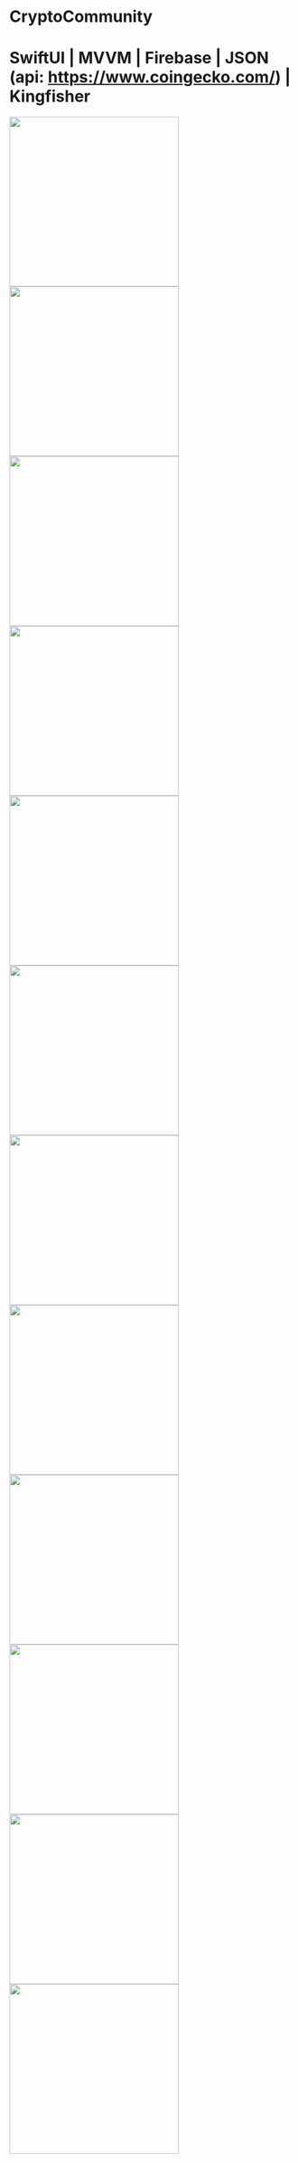 # CryptoCommunity
# SwiftUI | MVVM | Firebase | JSON (api: https://www.coingecko.com/) | Kingfisher

<img src="https://raw.githubusercontent.com/Vy4chesl4vOS/CryptoCommunity/main/Simulator%20Screen%20Shot%20-%20iPhone%2011%20-%202022-04-19%20at%2016.31.14.png" width="300">
<img src="https://raw.githubusercontent.com/Vy4chesl4vOS/CryptoCommunity/main/Simulator%20Screen%20Shot%20-%20iPhone%2011%20-%202022-04-19%20at%2016.31.14.png" width="300">
<img src="https://raw.githubusercontent.com/Vy4chesl4vOS/CryptoCommunity/main/Simulator%20Screen%20Shot%20-%20iPhone%2011%20-%202022-04-19%20at%2016.32.40.png" width="300">
<img src="https://raw.githubusercontent.com/Vy4chesl4vOS/CryptoCommunity/main/Simulator%20Screen%20Shot%20-%20iPhone%2011%20-%202022-04-19%20at%2016.32.51.png" width="300">
<img src="https://raw.githubusercontent.com/Vy4chesl4vOS/CryptoCommunity/main/Simulator%20Screen%20Shot%20-%20iPhone%2011%20-%202022-04-19%20at%2016.32.40.png" width="300">
<img src="https://raw.githubusercontent.com/Vy4chesl4vOS/CryptoCommunity/main/Simulator%20Screen%20Shot%20-%20iPhone%2011%20-%202022-04-19%20at%2016.32.54.png" width="300">
<img src="https://raw.githubusercontent.com/Vy4chesl4vOS/CryptoCommunity/main/Simulator%20Screen%20Shot%20-%20iPhone%2011%20-%202022-04-19%20at%2016.32.57.png" width="300">
<img src="https://raw.githubusercontent.com/Vy4chesl4vOS/CryptoCommunity/main/Simulator%20Screen%20Shot%20-%20iPhone%2011%20-%202022-04-19%20at%2016.33.07.png" width="300">
<img src="https://raw.githubusercontent.com/Vy4chesl4vOS/CryptoCommunity/main/Simulator%20Screen%20Shot%20-%20iPhone%2011%20-%202022-04-19%20at%2016.33.19.png" width="300">
<img src="https://raw.githubusercontent.com/Vy4chesl4vOS/CryptoCommunity/main/Simulator%20Screen%20Shot%20-%20iPhone%2011%20-%202022-04-19%20at%2016.33.37.png" width="300">
<img src="https://raw.githubusercontent.com/Vy4chesl4vOS/CryptoCommunity/main/Simulator%20Screen%20Shot%20-%20iPhone%2011%20-%202022-04-19%20at%2016.30.41.png" width="300">
<img src="https://raw.githubusercontent.com/Vy4chesl4vOS/CryptoCommunity/main/Simulator%20Screen%20Shot%20-%20iPhone%2011%20-%202022-04-19%20at%2016.30.45.png" width="300">

